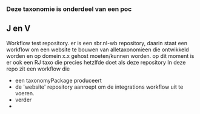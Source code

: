 ### Deze taxonomie is onderdeel van een poc 
## J en V

Workflow test repository. 
er is een sbr.nl-wb repository, daarin staat een workflow om een website te bouwen van alletaxonomieen die ontwikkeld worden en op domein x.x gehost moeten/kunnen worden.
op dit moment is er ook een RJ taxo die precies hetzlfde doet als deze repository
In deze repo zit een workflow die
- een taxonomyPackage produceert
- de 'website' repository aanroept om de integrations workflow uit te voeren.
- verder
- 
